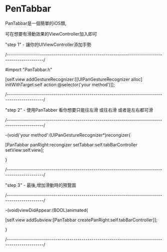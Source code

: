 # PenTabbar
PanTabbar是一個簡單的iOS類,

可在想要有滑動效果的ViewController加入即可



"step 1"  - 讓你的UIViewController添加手勢

/*------------------------------------------------------------------------------------------------*/

#import "PanTabbar.h"

[self.view addGestureRecognizer:[[UIPanGestureRecognizer alloc] initWithTarget:self action:@selector('your method')]];

/*------------------------------------------------------------------------------------------------*/





"step 2"  -  使用PanTabber 看你想要只能往左滑 或往右滑 或者是左右都可滑

/*------------------------------------------------------------------------------------------------*/

-(void)'your method':(UIPanGestureRecognizer*)recongizer{

[PanTabbar panRight:recongizer setTabbar:self.tabBarController setView:self.view];

}

/*------------------------------------------------------------------------------------------------*/





"step 3"  -   最後,增加滑動時的預覽圖

/*------------------------------------------------------------------------------------------------*/

-(void)viewDidAppear:(BOOL)animated{

[self.view addSubview:[PanTabbar createPanRight:self.tabBarController]];

}

/*------------------------------------------------------------------------------------------------*/




